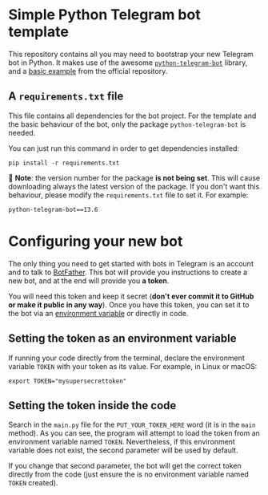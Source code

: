 # Simple Python Telegram bot template

This repository contains all you may need to bootstrap your new Telegram bot in Python.
It makes use of the awesome [`python-telegram-bot`](https://github.com/python-telegram-bot/python-telegram-bot) library, 
and a [basic example](https://github.com/python-telegram-bot/python-telegram-bot/blob/master/examples/echobot.py) 
from the official repository.

## A `requirements.txt` file

This file contains all dependencies for the bot project.
For the template and the basic behaviour of the bot, only the package `python-telegram-bot` is needed.

You can just run this command in order to get dependencies installed:
```shell
pip install -r requirements.txt
```

🛑 **Note**: the version number for the package **is not being set**. This will cause downloading always the latest version 
of the package. If you don't want this behaviour, please modify the `requirements.txt` file to set it.
For example:
```text
python-telegram-bot==13.6
```

# Configuring your new bot

The only thing you need to get started with bots in Telegram is an account and to talk to 
[BotFather](https://t.me/BotFather). This bot will provide you instructions to create a new bot, and at the end will
provide you **a token**.

You will need this token and keep it secret (**don't ever commit it to GitHub or make it public in any way**).
Once you have this token, you can set it to the bot via an 
[environment variable](https://en.wikipedia.org/wiki/Environment_variable) or directly in code.

## Setting the token as an environment variable

If running your code directly from the terminal, declare the environment variable `TOKEN` with your token as its 
value.
For example, in Linux or macOS:
```shell
export TOKEN="mysupersecrettoken"
```

## Setting the token inside the code

Search in the `main.py` file for the `PUT_YOUR_TOKEN_HERE` word (it is in the `main` method).
As you can see, the program will attempt to load the token from an environment variable named `TOKEN`.
Nevertheless, if this environment variable does not exist, the second parameter will be used by default.

If you change that second parameter, the bot will get the correct token directly from the code 
(just ensure the is no environment variable named `TOKEN` created).
